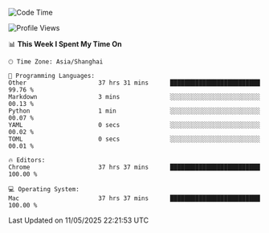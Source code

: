 <!--START_SECTION:waka-->
![Code Time](http://img.shields.io/badge/Code%20Time-3%2C916%20hrs%2042%20mins-blue)

![Profile Views](http://img.shields.io/badge/Profile%20Views-0-blue)

📊 **This Week I Spent My Time On** 

```text
🕑︎ Time Zone: Asia/Shanghai

💬 Programming Languages: 
Other                    37 hrs 31 mins      █████████████████████████   99.76 % 
Markdown                 3 mins              ░░░░░░░░░░░░░░░░░░░░░░░░░   00.13 % 
Python                   1 min               ░░░░░░░░░░░░░░░░░░░░░░░░░   00.07 % 
YAML                     0 secs              ░░░░░░░░░░░░░░░░░░░░░░░░░   00.02 % 
TOML                     0 secs              ░░░░░░░░░░░░░░░░░░░░░░░░░   00.01 % 

🔥 Editors: 
Chrome                   37 hrs 37 mins      █████████████████████████   100.00 % 

💻 Operating System: 
Mac                      37 hrs 37 mins      █████████████████████████   100.00 % 
```


 Last Updated on 11/05/2025 22:21:53 UTC
<!--END_SECTION:waka-->